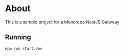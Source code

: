# About
This is a sample project for a Monorepo NestJS Gateway

## Running
```bash
npm run start:dev
```

